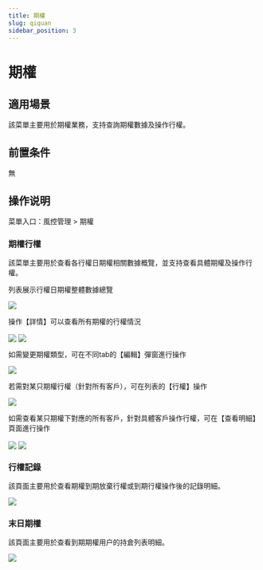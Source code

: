 ```yaml
---
title: 期權
slug: qiquan
sidebar_position: 3
---
```



# 期權

## 適用場景

該菜單主要用於期權業務，支持查詢期權數據及操作行權。

## 前置条件

無

## 操作说明

菜單入口：風控管理  &gt; 期權

### 期權行權

該菜單主要用於查看各行權日期權相關數據概覽，並支持查看具體期權及操作行權。

列表展示行權日期權整體數據總覽

<img src="/assets/FK6QbAyYkolBHhxL7bycoUoKnVg.png" src-width="3210" src-height="952" align="center"/>

操作【詳情】可以查看所有期權的行權情況

<img src="/assets/V14Cbs1Wlo1IA8xiFqhcc8CenMU.png" src-width="3208" src-height="610" align="center"/>

<img src="/assets/Oa6fbtzfbo7S7Txzx9ncjWy9nHf.png" src-width="3220" src-height="772" align="center"/>

如需變更期權類型，可在不同tab的【編輯】彈窗進行操作

<img src="/assets/NUsZbYugfoRFaCxprm3cwg6un6g.png" src-width="3246" src-height="1082" align="center"/>

若需對某只期權行權（針對所有客戶），可在列表的【行權】操作

<img src="/assets/Bh2wbTsCsooyHdxOBIocVqxjnlc.png" src-width="3156" src-height="384" align="center"/>

如需查看某只期權下對應的所有客戶，針對具體客戶操作行權，可在【查看明細】頁面進行操作

<img src="/assets/Hxl4bqUbjoLWYwxpS8DcAlvonRY.png" src-width="3295" src-height="594" align="center"/>

<img src="/assets/HO4TbI5wXoa7WhxQjmocDpdLnK8.png" src-width="3194" src-height="1152" align="center"/>

### 行權記錄

該頁面主要用於查看期權到期放棄行權或到期行權操作後的記錄明細。

<img src="/assets/Jw0kbdI8UojOE3xIxDpc8rDfnFe.png" src-width="3218" src-height="1088" align="center"/>

### 末日期權

該頁面主要用於查看到期期權用户的持倉列表明細。

<img src="/assets/Kwinb05d6oDbCRxsAXacOks8nec.png" src-width="3158" src-height="1324" align="center"/>

